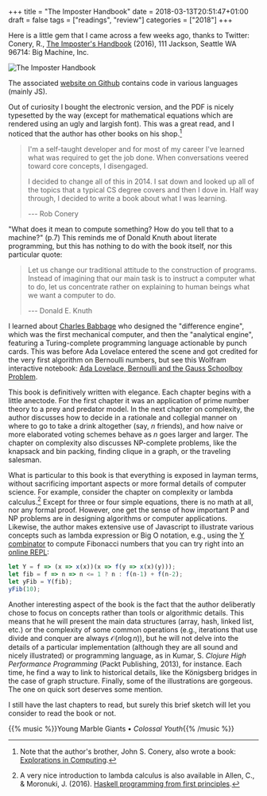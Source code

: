 +++
title = "The Imposter Handbook"
date = 2018-03-13T20:51:47+01:00
draft = false
tags = ["readings", "review"]
categories = ["2018"]
+++

Here is a little gem that I came across a few weeks ago, thanks to Twitter:  
Conery, R., [The Imposter's Handbook](https://bigmachine.io/products/the-imposters-handbook) (2016), 111 Jackson, Seattle WA 96714: Big Machine, Inc.

<!--more-->

![The Imposter Handbook](/img/imposter.jpg)

The associated [website on Github](https://github.com/imposters-handbook/sample-code) contains code in various languages (mainly JS).

Out of curiosity I bought the electronic version, and the PDF is nicely typesetted by the way (except for mathematical equations which are rendered using an ugly and largish font). This was a great read, and I noticed that the author has other books on his shop.[^1]

> I'm a self-taught developer and for most of my career I've learned what was required to get the job done. When conversations veered toward core concepts, I disengaged.
>
> I decided to change all of this in 2014. I sat down and looked up all of the topics that a typical CS degree covers and then I dove in. Half way through, I decided to write a book about what I was learning.
>
> --- Rob Conery


"What does it mean to compute something? How do you tell that to a machine?" (p.7) This reminds me of Donald Knuth about literate programming, but this has nothing to do with the book itself, nor this particular quote:

> Let us change our traditional attitude to the construction of programs. Instead of imagining that our main task is to instruct a computer what to do, let us concentrate rather on explaining to human beings what we want a computer to do.
>
> --- Donald E. Knuth

I learned about [Charles Babbage](https://en.wikipedia.org/wiki/Charles_Babbage) who designed the "difference engine", which was the first mechanical computer, and then the "analytical engine", featuring a Turing-complete programming language actionable by punch cards. This was before Ada Lovelace entered the scene and got credited for the very first algorithm on Bernoulli numbers, but see this Wolfram interactive notebook: [Ada Lovelace, Bernoulli and the Gauss Schoolboy Problem](https://sandbox.open.wolframcloud.com/objects/user-e57fdc7a-843a-48ba-8e5d-7bf5f8581c8b/adathemedmathexploration/bernoullinumbers.nb).

This book is definitively written with elegance. Each chapter begins with a little anectode. For the first chapter it was an application of prime number theory to a prey and predator model. In the next chapter on complexity, the author discusses how to decide in a rationale and collegial manner on where to go to take a drink altogether (say, $n$ friends), and how naive or more elaborated voting schemes behave as $n$ goes larger and larger. The chapter on complexity also discusses NP-complete problems, like the knapsack and bin packing, finding clique in a graph, or the traveling salesman. 

What is particular to this book is that everything is exposed in layman terms, without sacrificing important aspects or more formal details of computer science. For example, consider the chapter on complexity or lambda calculus.[^2] Except for three or four simple equations, there is no math at all, nor any formal proof. However, one get the sense of how important P and NP problems are in designing algorithms or computer applications. Likewise, the author makes extensive use of Javascript to illustrate various concepts such as lambda expression or Big O notation, e.g., using the [Y combinator](https://en.wikipedia.org/wiki/Fixed-point_combinator) to compute Fibonacci numbers that you can try right into an [online REPL](https://repl.it/languages/nodejs):

```javascript
let Y = f => (x => x(x))(x => f(y => x(x)(y)));
let fib = f => n => n <= 1 ? n : f(n-1) + f(n-2);
let yFib = Y(fib);
yFib(10);
```

Another interesting aspect of the book is the fact that the author deliberatly chose to focus on concepts rather than tools or algorithmic details. This means that he will present the main data structures (array, hash, linked list, etc.) or the complexity of some common operations (e.g., iterations that use divide and conquer are always $\mathcal{O}(n\log{}n)$), but he will not delve into the details of a particular implementation (although they are all sound and nicely illustrated) or programming language, as in Kumar, S. *Clojure High Performance Programming* (Packt Publishing, 2013), for instance. Each time, he find a way to link to historical details, like the Königsberg bridges in the case of graph structure. Finally, some of the illustrations are gorgeous. The one on quick sort deserves some mention.

I still have the last chapters to read, but surely this brief sketch will let you consider to read the book or not.

{{% music %}}Young Marble Giants • *Colossal Youth*{{% /music %}}

[^1]: Note that the author's brother, John S. Conery, also wrote a book: [Explorations in Computing](http://ix.cs.uoregon.edu/~conery/eic/).

[^2]: A very nice introduction to lambda calculus is also available in Allen, C., & Moronuki, J. (2016). [Haskell programming from first principles](http://haskellbook.com).
